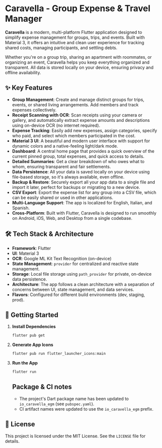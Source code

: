 # Caravella - Group Expense & Travel Manager

**Caravella** is a modern, multi-platform Flutter application designed to simplify expense management for groups, trips, and events. Built with Material 3, it offers an intuitive and clean user experience for tracking shared costs, managing participants, and settling debts.

Whether you're on a group trip, sharing an apartment with roommates, or organizing an event, Caravella helps you keep everything organized and transparent. All data is stored locally on your device, ensuring privacy and offline availability.

## ✨ Key Features

- **Group Management**: Create and manage distinct groups for trips, events, or shared living arrangements. Add members and track expenses collectively.
- **Receipt Scanning with OCR**: Scan receipts using your camera or gallery, and automatically extract expense amounts and descriptions using on-device OCR (no internet required).
- **Expense Tracking**: Easily add new expenses, assign categories, specify who paid, and select which members participated in the cost.
- **Material 3 UI**: A beautiful and modern user interface with support for dynamic colors and a native-feeling light/dark mode.
- **Dashboard**: A central home page that provides a quick overview of the current pinned group, total expenses, and quick access to details.
- **Detailed Summaries**: Get a clear breakdown of who owes what to whom, ensuring transparent and fair settlements.
- **Data Persistence**: All your data is saved locally on your device using file-based storage, so it's always available, even offline.
- **Backup & Restore**: Securely export all your app data to a single file and import it later, perfect for backups or migrating to a new device.
- **CSV Export**: Export the expense list for any group into a CSV file, which can be easily shared or used in other applications.
- **Multi-Language Support**: The app is localized for English, Italian, and Spanish.
- **Cross-Platform**: Built with Flutter, Caravella is designed to run smoothly on Android, iOS, Web, and Desktop from a single codebase.

## 🛠️ Tech Stack & Architecture

- **Framework**: Flutter
- **UI**: Material 3
- **OCR**: Google ML Kit Text Recognition (on-device)
- **State Management**: `provider` for centralized and reactive state management.
- **Storage**: Local file storage using `path_provider` for private, on-device data persistence.
- **Architecture**: The app follows a clean architecture with a separation of concerns between UI, state management, and data services.
- **Flavors**: Configured for different build environments (dev, staging, prod).

## 🚀 Getting Started

1.  **Install Dependencies**
    ```sh
    flutter pub get
    ```

2.  **Generate App Icons**
    ```sh
    flutter pub run flutter_launcher_icons:main
    ```

3.  **Run the App**
    ```sh
    flutter run
    ```

    ## Package & CI notes

    - The project's Dart package name has been updated to `io_caravella_egm` (see `pubspec.yaml`).
    - CI artifact names were updated to use the `io_caravella_egm` prefix.

## 📄 License

This project is licensed under the MIT License. See the `LICENSE` file for details.
